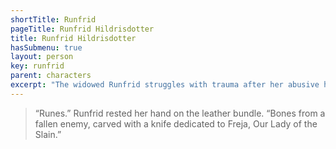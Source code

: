 ```yaml
---
shortTitle: Runfrid
pageTitle: Runfrid Hildrisdotter
title: Runfrid Hildrisdotter
hasSubmenu: true
layout: person
key: runfrid
parent: characters
excerpt: "The widowed Runfrid struggles with trauma after her abusive husband committed suicide. How can she heal while protecting the family honour?"
---
```


> “Runes.” Runfrid rested her hand on the leather bundle. “Bones from a fallen enemy, carved with a knife dedicated to Freja, Our Lady of the Slain.”
